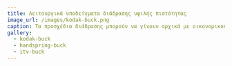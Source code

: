 ```yaml
---
title: Λειτουργικά υποδείγματα διάδρασης υψιλής πιστότητας
image_url: /images/kodak-buck.png
caption: Τα προσχέδια διάδρασης μπορούν να γίνουν αρχικά με οικονομικούς και γρήγορους τρόπους, αλλά για ένα πραγματικά καινοτομικό προϊόν θα πρέπει να κατασκευαστεί ένα υπόδειγμα διάδρασης για μια συσκευή που δεν υπάρχει. Για το σκοπό αυτό οι σχεδιαστές έχουν χρησιμοποιήσει με μεγάλη επιτυχία τους διαθέσιμους υπολογιστές και περιφερεικά με τρόπο που εξομοιώνει το τελικό λογισμικό διάδρασης ως προς την συμπεριφορά με τον χρήστη και ας βασίζεται σε ξένο υλικό.
gallery:
  - kodak-buck
  - handspring-buck
  - itv-buck
---
```

    
